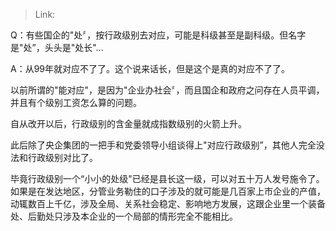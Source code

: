 > Link: 

Q：有些国企的"处〞，按行政级别去对应，可能是科级甚至是副科级。但名字是"处”，头头是"处长"...

A：从99年就对应不了了。这个说来话长，但是这个是真的对应不了了。

以前所谓的"能对应"，是因为"企业办社会〞，而且国企和政府之问存在人员平调，并且有个级别工资怎么算的问题。

自从改开以后，行政级别的含金量就成指数级别的火箭上升。

此后除了央企集团的一把手和党委领导小组谈得上"对应行政级别”，其他人完全没法和行政级别对比了。

毕竟行政级别一个“小小的处级"已经是县长这一级，可以对五十万人发号施令了。如果是在发达地区，分管业务勒住的口子涉及的就可能是几百家上市企业的产值，动辄数百上千亿，涉及全局、关系社会稳定、影响地方发展，这跟企业里一个装备处、后勤处只涉及本企业的一个局部的情形完全不能相比。
